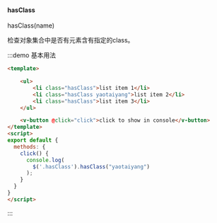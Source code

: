 #### hasClass

hasClass(name) 

检查对象集合中是否有元素含有指定的class。

:::demo 基本用法
```html
<template>

    <ul>
        <li class="hasClass">list item 1</li>
        <li class="hasClass yaotaiyang">list item 2</li>
        <li class="hasClass">list item 3</li>
    </ul>

    <v-button @click="click">click to show in console</v-button>
</template>
<script>
export default {
  methods: {
    click() {
      console.log(
        $('.hasClass').hasClass("yaotaiyang")
      );
    }
  }
}
</script>
```
:::

